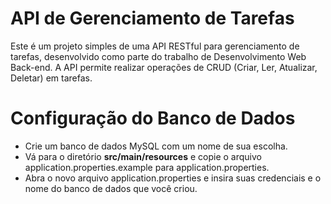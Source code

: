 # API de Gerenciamento de Tarefas
Este é um projeto simples de uma API RESTful para gerenciamento de tarefas, desenvolvido como parte do trabalho de Desenvolvimento Web Back-end. A API permite realizar operações de CRUD (Criar, Ler, Atualizar, Deletar) em tarefas.

# Configuração do Banco de Dados
* Crie um banco de dados MySQL com um nome de sua escolha.
* Vá para o diretório **src/main/resources** e copie o arquivo application.properties.example para application.properties.
* Abra o novo arquivo application.properties e insira suas credenciais e o nome do banco de dados que você criou.
